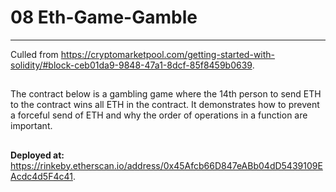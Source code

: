 # 08 Eth-Game-Gamble

---

Culled from https://cryptomarketpool.com/getting-started-with-solidity/#block-ceb01da9-9848-47a1-8dcf-85f8459b0639.

##

The contract below is a gambling game where the 14th person to send ETH to the contract wins all ETH in the contract. It demonstrates how to prevent a forceful send of ETH and why the order of operations in a function are important.

##

**Deployed at:** https://rinkeby.etherscan.io/address/0x45Afcb66D847eABb04dD5439109EAcdc4d5F4c41.
